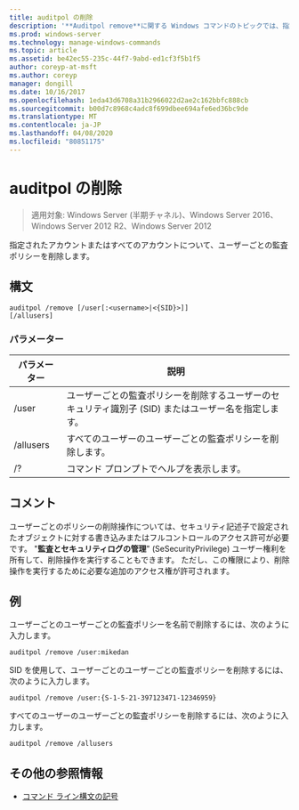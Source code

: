 ```yaml
---
title: auditpol の削除
description: '**Auditpol remove**に関する Windows コマンドのトピックでは、指定されたアカウントまたはすべてのアカウントのユーザーごとの監査ポリシーが削除されます。'
ms.prod: windows-server
ms.technology: manage-windows-commands
ms.topic: article
ms.assetid: be42ec55-235c-44f7-9abd-ed1cf3f5b1f5
author: coreyp-at-msft
ms.author: coreyp
manager: dongill
ms.date: 10/16/2017
ms.openlocfilehash: 1eda43d6708a31b2966022d2ae2c162bbfc888cb
ms.sourcegitcommit: b00d7c8968c4adc8f699dbee694afe6ed36bc9de
ms.translationtype: MT
ms.contentlocale: ja-JP
ms.lasthandoff: 04/08/2020
ms.locfileid: "80851175"
---
```

# <a name="auditpol-remove"></a>auditpol の削除

>適用対象: Windows Server (半期チャネル)、Windows Server 2016、Windows Server 2012 R2、Windows Server 2012

指定されたアカウントまたはすべてのアカウントについて、ユーザーごとの監査ポリシーを削除します。

## <a name="syntax"></a>構文

```
auditpol /remove [/user[:<username>|<{SID}>]]
[/allusers]
```

### <a name="parameters"></a>パラメーター

| パラメーター | 説明 |
| ------- | -------- |
| /user | ユーザーごとの監査ポリシーを削除するユーザーのセキュリティ識別子 (SID) またはユーザー名を指定します。 |
| /allusers | すべてのユーザーのユーザーごとの監査ポリシーを削除します。 |
| /? | コマンド プロンプトでヘルプを表示します。 |

## <a name="remarks"></a>コメント

ユーザーごとのポリシーの削除操作については、セキュリティ記述子で設定されたオブジェクトに対する書き込みまたはフルコントロールのアクセス許可が必要です。 "**監査とセキュリティログの管理**" (SeSecurityPrivilege) ユーザー権利を所有して、削除操作を実行することもできます。 ただし、この権限により、削除操作を実行するために必要な追加のアクセス権が許可されます。

## <a name="examples"></a><a name=BKMK_examples></a>例

ユーザーごとのユーザーごとの監査ポリシーを名前で削除するには、次のように入力します。

```
auditpol /remove /user:mikedan
```

SID を使用して、ユーザーごとのユーザーごとの監査ポリシーを削除するには、次のように入力します。

```
auditpol /remove /user:{S-1-5-21-397123471-12346959}
```

すべてのユーザーのユーザーごとの監査ポリシーを削除するには、次のように入力します。

```
auditpol /remove /allusers
```

## <a name="additional-references"></a>その他の参照情報

- [コマンド ライン構文の記号](command-line-syntax-key.md)
